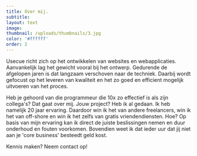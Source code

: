 ```yaml
---
title: Over mij.
subtitle:
layout: text
image:
thumbnail: /uploads/thumbnails/3.jpg
color: '#ffffff'
order: 2
---
```


Usecue richt zich op het ontwikkelen van websites en webapplicaties. Aanvankelijk lag het gewicht vooral bij het ontwerp. Gedurende de afgelopen jaren is dat langzaam verschoven naar de techniek. Daarbij wordt gefocust op het leveren van kwaliteit en het zo goed en efficient mogelijk uitvoeren van het proces.

Heb je gehoord van die programmeur die 10x zo effectief is als zijn collega's? Dat gaat over mij. Jouw project? Heb ik al gedaan. Ik heb namelijk 20 jaar ervaring. Daardoor win ik het van andere freelancers, win ik het van off-shore en win ik het zelfs van gratis vriendendiensten. Hoe? Op basis van mijn ervaring kan ik direct de juiste beslissingen nemen en duur onderhoud en fouten voorkomen. Bovendien weet ik dat ieder uur dat jij niet aan je 'core business' besteedt geld kost. 

Kennis maken? Neem contact op!